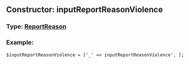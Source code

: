 ## Constructor: inputReportReasonViolence  




### Type: [ReportReason](../types/ReportReason.md)


### Example:

```
$inputReportReasonViolence = ['_' => inputReportReasonViolence', ];
```